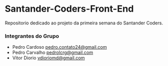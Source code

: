 # Santander-Coders-Front-End
Repositorio dedicado ao projeto da primeira semana do Santander Coders.

### Integrantes do Grupo

- Pedro Cardoso   pedro.contato24@gmail.com
- Pedro Carvalho  pedrolcrg@gmail.com
- Vitor Diorio    vdioriomd@gmail.com
